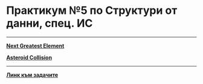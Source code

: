 # Практикум №5 по Структури от данни, спец. ИС

---

[**Next Greatest Element**](https://leetcode.com/problems/next-greater-element-ii/description/)

[**Asteroid Collision**](https://leetcode.com/problems/asteroid-collision/description/)

---

[**Линк към задачите**](https://leetcode.com/problem-list/awthx4gv/)
